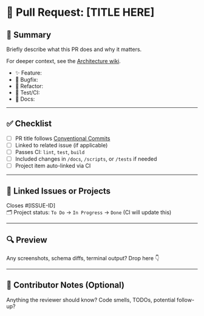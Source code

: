 # 🚀 Pull Request: [TITLE HERE]

## 🧠 Summary
Briefly describe what this PR does and why it matters.

For deeper context, see the [Architecture wiki](../../wiki/Architecture).

- ✨ Feature:
- 🐛 Bugfix:
- 🧹 Refactor:
- 🧪 Test/CI:
- 📘 Docs:

---

## ✅ Checklist

- [ ] PR title follows [Conventional Commits](docs/conventions/commit-format.md)
- [ ] Linked to related issue (if applicable)
- [ ] Passes CI: `lint`, `test`, `build`
- [ ] Included changes in `/docs`, `/scripts`, or `/tests` if needed
- [ ] Project item auto-linked via CI

---

## 📎 Linked Issues or Projects

Closes #[ISSUE-ID]  
🗂️ Project status: `To Do` → `In Progress` → `Done` (CI will update this)

---

## 🔍 Preview

Any screenshots, schema diffs, terminal output? Drop here 👇

---

## 🤝 Contributor Notes (Optional)

Anything the reviewer should know? Code smells, TODOs, potential follow-up?
